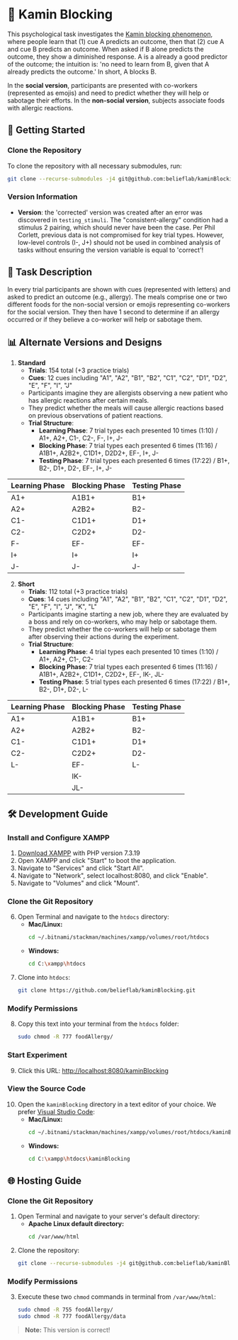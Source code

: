# 🧠 Kamin Blocking

This psychological task investigates the [Kamin blocking phenomenon](https://en.wikipedia.org/wiki/Blocking_effect), where people learn that (1) cue A predicts an outcome, then that (2) cue A and cue B predicts an outcome. When asked if B alone predicts the outcome, they show a diminished response. A is a already a good predictor of the outcome; the intuition is: 'no need to learn from B, given that A already predicts the outcome.' In short, A blocks B. 

In the **social version**, participants are presented with co-workers (represented as emojis) and need to predict whether they will help or sabotage their efforts. In the **non-social version**, subjects associate foods with allergic reactions.

## 🚀 Getting Started

### Clone the Repository
To clone the repository with all necessary submodules, run:
```bash
git clone --recurse-submodules -j4 git@github.com:belieflab/kaminBlocking.git && cd kaminBlocking && git submodule foreach --recursive 'git checkout $(git config -f $toplevel/.gitmodules submodule.$name.branch || echo main)' && git update-index --assume-unchanged exp/conf.js
```

### Version Information
- **Version**: the 'corrected' version was created after an error was discovered in `testing_stimuli`. The "consistent-allergy" condition had a stimulus 2 pairing, which should never have been the case. Per Phil Corlett, previous data is not compromised for key trial types. However, low-level controls (I-, J+) should not be used in combined analysis of tasks without ensuring the version variable is equal to 'correct'!

## 🎯 Task Description
In every trial participants are shown with cues (represented with letters) and asked to predict an outcome (e.g., allergy). The meals comprise one or two different foods for the non-social version or emojis representing co-workers for the social version. They then have 1 second to determine if an allergy occurred or if they believe a co-worker will help or sabotage them.

## 📊 Alternate Versions and Designs

1. **Standard**
   - **Trials**: 154 total (+3 practice trials)
   - **Cues**: 12 cues including "A1", "A2", "B1", "B2", "C1", "C2", "D1", "D2", "E", "F", "I", "J"
   - Participants imagine they are allergists observing a new patient who has allergic reactions after certain meals.
   - They predict whether the meals will cause allergic reactions based on previous observations of patient reactions.
   - **Trial Structure**:
     - **Learning Phase**: 7 trial types each presented 10 times (1:10) / A1+, A2+, C1-, C2-, F-, I+, J-
     - **Blocking Phase**: 7 trial types each presented 6 times (11:16) / A1B1+, A2B2+, C1D1+, D2D2+, EF-, I+, J-
     - **Testing Phase**: 7 trial types each presented 6 times (17:22) / B1+, B2-, D1+, D2-, EF-, I+, J-
   
| Learning Phase | Blocking Phase | Testing Phase |
|----------------|----------------|---------------|
| A1+            | A1B1+          | B1+           |
| A2+            | A2B2+          | B2-           |
| C1-            | C1D1+          | D1+           |
| C2-            | C2D2+          | D2-           |
| F-             | EF-            | EF-           |
| I+             | I+             | I+            |
| J-             | J-             | J-            |

2. **Short**
   - **Trials**: 112 total (+3 practice trials)
   - **Cues**: 14 cues including "A1", "A2", "B1", "B2", "C1", "C2", "D1", "D2", "E", "F", "I", "J", "K", "L"
   - Participants imagine starting a new job, where they are evaluated by a boss and rely on co-workers, who may help or sabotage them.
   - They predict whether the co-workers will help or sabotage them after observing their actions during the experiment.
   - **Trial Structure**:
     - **Learning Phase**: 4 trial types each presented 10 times (1:10) / A1+, A2+, C1-, C2-
     - **Blocking Phase**: 7 trial types each presented 6 times (11:16) / A1B1+, A2B2+, C1D1+, C2D2+, EF-, IK-, JL-
     - **Testing Phase**: 5 trial types each presented 6 times (17:22) / B1+, B2-, D1+, D2-, L-

| Learning Phase | Blocking Phase | Testing Phase |
|----------------|----------------|---------------|
| A1+            | A1B1+          | B1+           |
| A2+            | A2B2+          | B2-           |
| C1-            | C1D1+          | D1+           |
| C2-            | C2D2+          | D2-           |
| L-             | EF-            | L-            |
|                | IK-            |               |
|                | JL-            |               |

## 🛠 Development Guide

### Install and Configure XAMPP
1. [Download XAMPP](https://www.apachefriends.org/download.html) with PHP version 7.3.19
2. Open XAMPP and click "Start" to boot the application.
3. Navigate to "Services" and click "Start All".
4. Navigate to "Network", select localhost:8080, and click "Enable".
5. Navigate to "Volumes" and click "Mount".

### Clone the Git Repository
6. Open Terminal and navigate to the `htdocs` directory:
   - **Mac/Linux:**
     ```bash
     cd ~/.bitnami/stackman/machines/xampp/volumes/root/htdocs
     ```
   - **Windows:**
     ```bash
     cd C:\xampp\htdocs
     ```
7. Clone into `htdocs`:
   ```bash
   git clone https://github.com/belieflab/kaminBlocking.git
   ```

### Modify Permissions
8. Copy this text into your terminal from the `htdocs` folder:
   ```bash
   sudo chmod -R 777 foodAllergy/
   ```
        
### Start Experiment
9. Click this URL: [http://localhost:8080/kaminBlocking](http://localhost:8080/kaminBlocking)
      
### View the Source Code
10. Open the `kaminBlocking` directory in a text editor of your choice. We prefer [Visual Studio Code](https://code.visualstudio.com/):
    - **Mac/Linux:**
      ```bash
      cd ~/.bitnami/stackman/machines/xampp/volumes/root/htdocs/kaminBlocking
      ```
    - **Windows:**
      ```bash
      cd C:\xampp\htdocs\kaminBlocking
      ```

## 🌐 Hosting Guide  

### Clone the Git Repository
1. Open Terminal and navigate to your server's default directory:
   - **Apache Linux default directory:**
     ```bash
     cd /var/www/html
     ```
2. Clone the repository:
   ```bash
   git clone --recurse-submodules -j4 git@github.com:belieflab/kaminBlocking.git && cd kaminBlocking && git submodule foreach --recursive 'git checkout $(git config -f $toplevel/.gitmodules submodule.$name.branch || echo main)' && git update-index --assume-unchanged exp/conf.js
   ```

### Modify Permissions
3. Execute these two `chmod` commands in terminal from `/var/www/html`:
   ```bash
   sudo chmod -R 755 foodAllergy/
   sudo chmod -R 777 foodAllergy/data
   ```

> **Note:** This version is correct!

